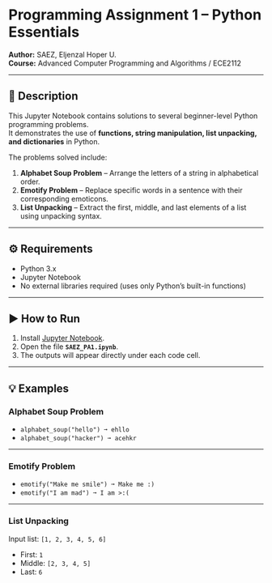 # Programming Assignment 1 – Python Essentials

**Author:** SAEZ, Eljenzal Hoper U.  
**Course:** Advanced Computer Programming and Algorithms / ECE2112

---

## 📌 Description
This Jupyter Notebook contains solutions to several beginner-level Python programming problems.  
It demonstrates the use of **functions, string manipulation, list unpacking, and dictionaries** in Python.  

The problems solved include:
1. **Alphabet Soup Problem** – Arrange the letters of a string in alphabetical order.  
2. **Emotify Problem** – Replace specific words in a sentence with their corresponding emoticons.  
3. **List Unpacking** – Extract the first, middle, and last elements of a list using unpacking syntax.  

---

## ⚙️ Requirements
- Python 3.x  
- Jupyter Notebook  
- No external libraries required (uses only Python’s built-in functions)

---

## ▶️ How to Run
1. Install [Jupyter Notebook](https://jupyter.org/install).
2. Open the file **`SAEZ_PA1.ipynb`**.   
3. The outputs will appear directly under each code cell.  

---

## 💡 Examples

### Alphabet Soup Problem
- `alphabet_soup("hello") ➞ ehllo`
- `alphabet_soup("hacker") ➞ acehkr`

---

### Emotify Problem
- `emotify("Make me smile") ➞ Make me :)`
- `emotify("I am mad") ➞ I am >:(`

---

### List Unpacking
Input list: `[1, 2, 3, 4, 5, 6]`  
- First: `1`  
- Middle: `[2, 3, 4, 5]`  
- Last: `6`
